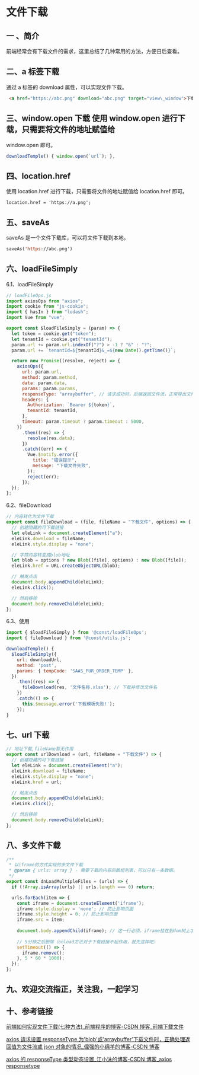 # 文件下载

## 一 、简介

前端经常会有下载文件的需求，这里总结了几种常用的方法，方便日后查看。

## 二、a 标签下载

通过 a 标签的 download 属性，可以实现文件下载。

```html
 <a href="https://abc.png" download="abc.png" target="view\_window">下载</a>
```

## 三、window.open 下载 使用 window.open 进行下载，只需要将文件的地址赋值给

window.open 即可。

```typescript
downloadTemple() { window.open(`url`); },
```

## 四、location.href

使用 location.href 进行下载，只需要将文件的地址赋值给 location.href 即可。

```cobol
location.href = 'https://a.png';
```

## 五、saveAs

saveAs 是一个文件下载库，可以将文件下载到本地。

```lisp
saveAs('https://abc.png')
```

## 六、loadFileSimply

6.1、loadFileSimply

```javascript
// loadFileOps.js
import axiosOps from "axios";
import cookie from "js-cookie";
import { hasIn } from "lodash";
import Vue from "vue";

export const $loadFileSimply = (param) => {
  let token = cookie.get("token");
  let tenantId = cookie.get("tenantId");
  param.url += param.url.indexOf("?") > -1 ? "&" : "?";
  param.url += `tenantId=${tenantId}&_=${new Date().getTime()}`;

  return new Promise((resolve, reject) => {
    axiosOps({
      url: param.url,
      method: param.method,
      data: param.data,
      params: param.params,
      responseType: "arraybuffer", // 请求成功时，后端返回文件流，正常导出文件;
      headers: {
        Authorization: `Bearer ${token}`,
        tenantId: tenantId,
      },
      timeout: param.timeout ? param.timeout : 5000,
    })
      .then((res) => {
        resolve(res.data);
      })
      .catch((err) => {
        Vue.$notify.error({
          title: "错误提示",
          message: "下载文件失败",
        });
        reject(err);
      });
  });
};
```

6.2、fileDownload

```javascript
// 内容转化为文件下载
export const fileDownload = (file, fileName = "下载文件", options) => {
  // 创建隐藏的可下载链接
  let eleLink = document.createElement("a");
  eleLink.download = fileName;
  eleLink.style.display = "none";

  // 字符内容转变成blob地址
  let blob = options ? new Blob([file], options) : new Blob([file]);
  eleLink.href = URL.createObjectURL(blob);

  // 触发点击
  document.body.appendChild(eleLink);
  eleLink.click();

  // 然后移除
  document.body.removeChild(eleLink);
};
```

6.3、使用

```javascript
import { $loadFileSimply } from '@const/loadFileOps';
import { fileDownload } from '@const/utils.js';

downloadTemple() {
  $loadFileSimply({
    url: downloadUrl,
    method: 'post',
    params: { tempCode: 'SAAS_PUR_ORDER_TEMP' },
  })
    .then((res) => {
      fileDownload(res, '文件名称.xlsx'); // 下载并修改文件名
    })
    .catch(() => {
      this.$message.error('下载模板失败!');
    });
}

```

## 七、url 下载

```javascript
// 地址下载,fileName暂无作用
export const urlDownload = (url, fileName = "下载文件") => {
  // 创建隐藏的可下载链接
  let eleLink = document.createElement("a");
  eleLink.download = fileName;
  eleLink.style.display = "none";
  eleLink.href = url;

  // 触发点击
  document.body.appendChild(eleLink);
  eleLink.click();

  // 然后移除
  document.body.removeChild(eleLink);
};
```

## 八、多文件下载

```javascript
/**
 * 以iframe的方式实现的多文件下载
 * @param { urls: array } - 需要下载的内容的数组列表，可以只有一条数据。
 */
export const dnLoadMultipleFiles = (urls) => {
  if (!Array.isArray(urls) || urls.length === 0) return;

  urls.forEach(item => {
    const iframe = document.createElement('iframe');
    iframe.style.display = 'none'; // 防止影响页面
    iframe.style.height = 0; // 防止影响页面
    iframe.src = item;
    
    document.body.appendChild(iframe); // 这一行必须，iframe挂在到dom树上才会发请求
    
    // 5分钟之后删除（onload方法对于下载链接不起作用，就先这样吧）
    setTimeout(() => {
      iframe.remove();
    }, 5 * 60 * 1000);
  });
};

```

## 九、欢迎交流指正，关注我，一起学习

## 十、参考链接

[前端如何实现文件下载(七种方法)\_前端程序的博客-CSDN 博客\_前端下载文件](https://blog.csdn.net/weixin_46022934/article/details/121411682 "前端如何实现文件下载(七种方法)_前端程序的博客-CSDN博客_前端下载文件")

[axios 请求设置 responseType 为'blob'或'arraybuffer'下载文件时，正确处理返回值为文件流或 json 对象的情况\_倔强的小绵羊的博客-CSDN 博客](https://blog.csdn.net/lhz_333/article/details/102495755 "axios请求设置responseType为'blob'或'arraybuffer'下载文件时，正确处理返回值为文件流或json对象的情况_倔强的小绵羊的博客-CSDN博客")

[axios 的 responseType 类型动态设置\_江小沫的博客-CSDN 博客\_axios responsetype](https://blog.csdn.net/qq_40410198/article/details/103814446 "axios 的responseType 类型动态设置_江小沫的博客-CSDN博客_axios responsetype")
